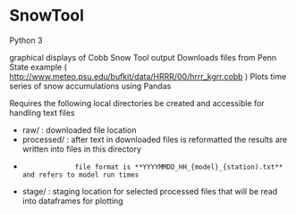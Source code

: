 # SnowTool
Python 3

graphical displays of Cobb Snow Tool output
Downloads files from Penn State example ( http://www.meteo.psu.edu/bufkit/data/HRRR/00/hrrr_kgrr.cobb )
Plots time series of snow accumulations using Pandas

Requires the following local directories be created and accessible for handling text files

- raw/          : downloaded file location
- processed/    : after text in downloaded files is reformatted the results are written into files in this directory
-                  file format is **YYYYMMDD_HH_{model}_{station).txt** and refers to model run times
- stage/        : staging location for selected processed files that will be read into dataframes for plotting

